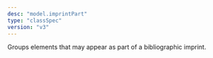 ```yaml
---
desc: "model.imprintPart"
type: "classSpec"
version: "v3"
---
```


Groups elements that may appear as part of a bibliographic imprint.
